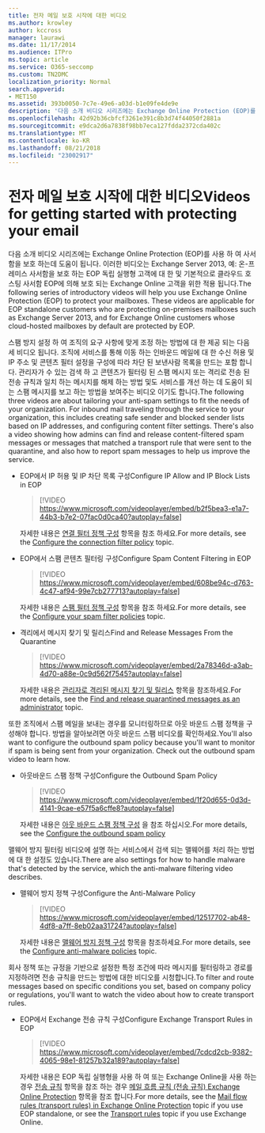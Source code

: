 ```yaml
---
title: 전자 메일 보호 시작에 대한 비디오
ms.author: krowley
author: kccross
manager: laurawi
ms.date: 11/17/2014
ms.audience: ITPro
ms.topic: article
ms.service: O365-seccomp
ms.custom: TN2DMC
localization_priority: Normal
search.appverid:
- MET150
ms.assetid: 393b0050-7c7e-49e6-a03d-b1e09fe4de9e
description: '다음 소개 비디오 시리즈에는 Exchange Online Protection (EOP)를 사용 하 여 사서함을 보호 하는데 도움이 됩니다. 이러한 비디오는 Exchange Server 2013, 예: 온-프레미스 사서함을 보호 하는 EOP 독립 실행형 고객에 대 한 및 기본적으로 클라우드 호스팅 사서함 EOP에 의해 보호 되는 Exchange Online 고객을 위한 적용 됩니다.'
ms.openlocfilehash: 42d92b36cbfcf3261e391c8b3d74f44050f2881a
ms.sourcegitcommit: e9dca2d6a7838f98bb7eca127fdda2372cda402c
ms.translationtype: MT
ms.contentlocale: ko-KR
ms.lasthandoff: 08/21/2018
ms.locfileid: "23002917"
---
```

# <a name="videos-for-getting-started-with-protecting-your-email"></a><span data-ttu-id="436fd-104">전자 메일 보호 시작에 대한 비디오</span><span class="sxs-lookup"><span data-stu-id="436fd-104">Videos for getting started with protecting your email</span></span>

<span data-ttu-id="436fd-p102">다음 소개 비디오 시리즈에는 Exchange Online Protection (EOP)를 사용 하 여 사서함을 보호 하는데 도움이 됩니다. 이러한 비디오는 Exchange Server 2013, 예: 온-프레미스 사서함을 보호 하는 EOP 독립 실행형 고객에 대 한 및 기본적으로 클라우드 호스팅 사서함 EOP에 의해 보호 되는 Exchange Online 고객을 위한 적용 됩니다.</span><span class="sxs-lookup"><span data-stu-id="436fd-p102">The following series of introductory videos will help you use Exchange Online Protection (EOP) to protect your mailboxes. These videos are applicable for EOP standalone customers who are protecting on-premises mailboxes such as Exchange Server 2013, and for Exchange Online customers whose cloud-hosted mailboxes by default are protected by EOP.</span></span> 
  
<span data-ttu-id="436fd-p103">스팸 방지 설정 하 여 조직의 요구 사항에 맞게 조정 하는 방법에 대 한 제공 되는 다음 세 비디오 됩니다. 조직에 서비스를 통해 이동 하는 인바운드 메일에 대 한 수신 허용 및 IP 주소 및 콘텐츠 필터 설정을 구성에 따라 차단 된 보낸사람 목록을 만드는 포함 합니다. 관리자가 수 있는 검색 하 고 콘텐츠가 필터링 된 스팸 메시지 또는 격리로 전송 된 전송 규칙과 일치 하는 메시지를 해제 하는 방법 및도 서비스를 개선 하는 데 도움이 되는 스팸 메시지를 보고 하는 방법을 보여주는 비디오 이기도 합니다.</span><span class="sxs-lookup"><span data-stu-id="436fd-p103">The following three videos are about tailoring your anti-spam settings to fit the needs of your organization. For inbound mail traveling through the service to your organization, this includes creating safe sender and blocked sender lists based on IP addresses, and configuring content filter settings. There's also a video showing how admins can find and release content-filtered spam messages or messages that matched a transport rule that were sent to the quarantine, and also how to report spam messages to help us improve the service.</span></span>
  
- <span data-ttu-id="436fd-110">EOP에서 IP 허용 및 IP 차단 목록 구성</span><span class="sxs-lookup"><span data-stu-id="436fd-110">Configure IP Allow and IP Block Lists in EOP</span></span>
    > [!VIDEO https://www.microsoft.com/videoplayer/embed/b2f5bea3-e1a7-44b3-b7e2-07fac0d0ca40?autoplay=false]
  
    <span data-ttu-id="436fd-111">자세한 내용은 [연결 필터 정책 구성](configure-the-connection-filter-policy.md) 항목을 참조 하세요.</span><span class="sxs-lookup"><span data-stu-id="436fd-111">For more details, see the [Configure the connection filter policy](configure-the-connection-filter-policy.md) topic.</span></span> 
    
- <span data-ttu-id="436fd-112">EOP에서 스팸 콘텐츠 필터링 구성</span><span class="sxs-lookup"><span data-stu-id="436fd-112">Configure Spam Content Filtering in EOP</span></span>
    > [!VIDEO https://www.microsoft.com/videoplayer/embed/608be94c-d763-4c47-af94-99e7cb277713?autoplay=false]
  
    <span data-ttu-id="436fd-113">자세한 내용은 [스팸 필터 정책 구성](configure-your-spam-filter-policies.md) 항목을 참조 하세요.</span><span class="sxs-lookup"><span data-stu-id="436fd-113">For more details, see the [Configure your spam filter policies](configure-your-spam-filter-policies.md) topic.</span></span> 
    
- <span data-ttu-id="436fd-114">격리에서 메시지 찾기 및 릴리스</span><span class="sxs-lookup"><span data-stu-id="436fd-114">Find and Release Messages From the Quarantine</span></span>
    > [!VIDEO https://www.microsoft.com/videoplayer/embed/2a78346d-a3ab-4d70-a88e-0c9d562f7545?autoplay=false]
  
    <span data-ttu-id="436fd-115">자세한 내용은 [관리자로 격리된 메시지 찾기 및 릴리스](find-and-release-quarantined-messages-as-an-administrator.md) 항목을 참조하세요.</span><span class="sxs-lookup"><span data-stu-id="436fd-115">For more details, see the [Find and release quarantined messages as an administrator](find-and-release-quarantined-messages-as-an-administrator.md) topic.</span></span> 
    
<span data-ttu-id="436fd-p104">또한 조직에서 스팸 메일을 보내는 경우를 모니터링하므로 아웃 바운드 스팸 정책을 구성해야 합니다. 방법을 알아보려면 아웃 바운드 스팸 비디오를 확인하세요.</span><span class="sxs-lookup"><span data-stu-id="436fd-p104">You'll also want to configure the outbound spam policy because you'll want to monitor if spam is being sent from your organization. Check out the outbound spam video to learn how.</span></span>
  
- <span data-ttu-id="436fd-118">아웃바운드 스팸 정책 구성</span><span class="sxs-lookup"><span data-stu-id="436fd-118">Configure the Outbound Spam Policy</span></span>
    > [!VIDEO https://www.microsoft.com/videoplayer/embed/1f20d655-0d3d-4141-9cae-e57f5a6cffe8?autoplay=false]
  
    <span data-ttu-id="436fd-119">자세한 내용은 [아웃 바운드 스팸 정책 구성](configure-the-outbound-spam-policy.md) 을 참조 하십시오.</span><span class="sxs-lookup"><span data-stu-id="436fd-119">For more details, see the [Configure the outbound spam policy](configure-the-outbound-spam-policy.md)</span></span>
    
<span data-ttu-id="436fd-120">맬웨어 방지 필터링 비디오에 설명 하는 서비스에서 검색 되는 맬웨어를 처리 하는 방법에 대 한 설정도 있습니다.</span><span class="sxs-lookup"><span data-stu-id="436fd-120">There are also settings for how to handle malware that's detected by the service, which the anti-malware filtering video describes.</span></span>
  
- <span data-ttu-id="436fd-121">맬웨어 방지 정책 구성</span><span class="sxs-lookup"><span data-stu-id="436fd-121">Configure the Anti-Malware Policy</span></span>
    > [!VIDEO https://www.microsoft.com/videoplayer/embed/12517702-ab48-4df8-a7ff-8eb02aa31724?autoplay=false]
  
    <span data-ttu-id="436fd-122">자세한 내용은 [맬웨어 방지 정책 구성](configure-anti-malware-policies.md) 항목을 참조하세요.</span><span class="sxs-lookup"><span data-stu-id="436fd-122">For more details, see the [Configure anti-malware policies](configure-anti-malware-policies.md) topic.</span></span> 
    
<span data-ttu-id="436fd-123">회사 정책 또는 규정을 기반으로 설정한 특정 조건에 따라 메시지를 필터링하고 경로를 지정하려면 전송 규칙을 만드는 방법에 대한 비디오를 시청합니다.</span><span class="sxs-lookup"><span data-stu-id="436fd-123">To filter and route messages based on specific conditions you set, based on company policy or regulations, you'll want to watch the video about how to create transport rules.</span></span>
  
- <span data-ttu-id="436fd-124">EOP에서 Exchange 전송 규칙 구성</span><span class="sxs-lookup"><span data-stu-id="436fd-124">Configure Exchange Transport Rules in EOP</span></span>
    > [!VIDEO https://www.microsoft.com/videoplayer/embed/7cdcd2cb-9382-4065-98e1-81257b32a189?autoplay=false]
  
    <span data-ttu-id="436fd-125">자세한 내용은 EOP 독립 실행형을 사용 하 여 또는 Exchange Online을 사용 하는 경우 [전송 규칙](http://technet.microsoft.com/library/743bd525-0ca2-426d-b76c-b4a052bc8886.aspx) 항목을 참조 하는 경우 [메일 흐름 규칙 (전송 규칙) Exchange Online Protection](eop/mail-flow-rules-transport-rules-0.md) 항목을 참조 합니다.</span><span class="sxs-lookup"><span data-stu-id="436fd-125">For more details, see the [Mail flow rules (transport rules) in Exchange Online Protection](eop/mail-flow-rules-transport-rules-0.md) topic if you use EOP standalone, or see the [Transport rules](http://technet.microsoft.com/library/743bd525-0ca2-426d-b76c-b4a052bc8886.aspx) topic if you use Exchange Online.</span></span> 
    

